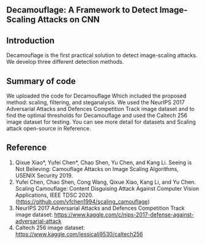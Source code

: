
Decamouflage: A Framework to Detect Image-Scaling Attacks on CNN
------------------------------------------------------------------------------------------------------------------------------


Introduction
------------------------------------------------------------------------------------------------------------------------------

Decamouflage is the first practical solution to detect image-scaling attacks. 
We develop three different detection methods.

Summary of code
------------------------------------------------------------------------------------------------------------------------------

We uploaded the code for Decamouflage Which included the proposed method: scaling, filtering, and steganalysis. 
We used the NeurIPS 2017 Adversarial Attacks and Defences Competition Track image dataset and to find the optimal thresholds for Decamouflage 
and used the Caltech 256 image dataset for testing. You can see more detail for datasets and Scaling attack open-source in Reference.

Reference
------------------------------------------------------------------------------------------------------------------------------

1. Qixue Xiao*, Yufei Chen*, Chao Shen, Yu Chen, and Kang Li. Seeing is Not Believing: Camouflage Attacks on Image Scaling Algorithms, USENIX Security 2019.
2. Yufei Chen, Chao Shen, Cong Wang, Qixue Xiao, Kang Li, and Yu Chen. Scaling Camouflage: Content Disguising Attack Against Computer Vision Applications, IEEE TDSC 2020.
    (https://github.com/yfchen1994/scaling_camouflage)
3. NeurIPS 2017 Adversarial Attacks and Defences Competition Track image dataset: https://www.kaggle.com/c/nips-2017-defense-against-adversarial-attack
4. Caltech 256 image dataset: https://www.kaggle.com/jessicali9530/caltech256
